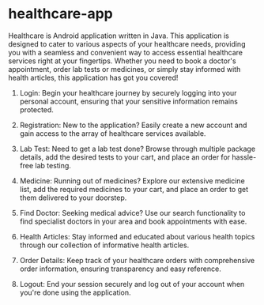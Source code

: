 # healthcare-app

Healthcare is Android application written in Java. This application is designed to cater to various aspects of your healthcare needs, providing you with a seamless and convenient way to access essential healthcare services right at your fingertips. Whether you need to book a doctor's appointment, order lab tests or medicines, or simply stay informed with health articles, this application has got you covered!

1. Login: Begin your healthcare journey by securely logging into your personal account, ensuring that your sensitive information remains protected.

2. Registration: New to the application? Easily create a new account and gain access to the array of healthcare services available.

3. Lab Test: Need to get a lab test done? Browse through multiple package details, add the desired tests to your cart, and place an order for hassle-free lab testing.

4. Medicine: Running out of medicines? Explore our extensive medicine list, add the required medicines to your cart, and place an order to get them delivered to your doorstep.

5. Find Doctor: Seeking medical advice? Use our search functionality to find specialist doctors in your area and book appointments with ease.

6. Health Articles: Stay informed and educated about various health topics through our collection of informative health articles.

7. Order Details: Keep track of your healthcare orders with comprehensive order information, ensuring transparency and easy reference.

8. Logout: End your session securely and log out of your account when you're done using the application.
